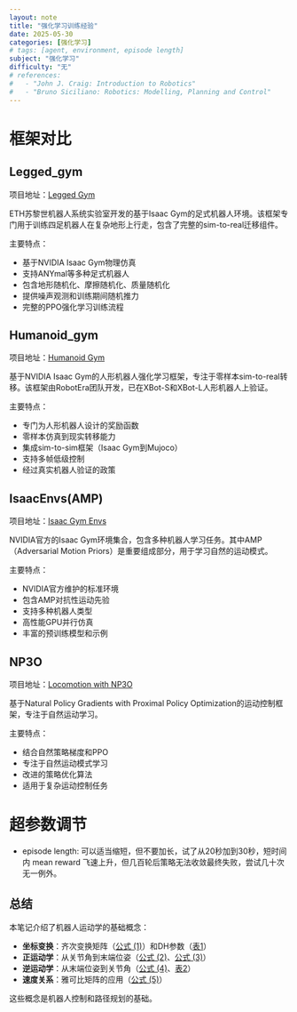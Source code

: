 ```yaml
---
layout: note
title: "强化学习训练经验"
date: 2025-05-30
categories: [强化学习]
# tags: [agent, environment, episode length]
subject: "强化学习"
difficulty: "无"
# references:
#   - "John J. Craig: Introduction to Robotics"
#   - "Bruno Siciliano: Robotics: Modelling, Planning and Control"
---
```


# 框架对比

## Legged_gym

项目地址：[Legged Gym](https://github.com/leggedrobotics/legged_gym/tree/master)

ETH苏黎世机器人系统实验室开发的基于Isaac Gym的足式机器人环境。该框架专门用于训练四足机器人在复杂地形上行走，包含了完整的sim-to-real迁移组件。

主要特点：
- 基于NVIDIA Isaac Gym物理仿真
- 支持ANYmal等多种足式机器人
- 包含地形随机化、摩擦随机化、质量随机化
- 提供噪声观测和训练期间随机推力
- 完整的PPO强化学习训练流程

## Humanoid_gym

项目地址：[Humanoid Gym](https://github.com/roboterax/humanoid-gym)

基于NVIDIA Isaac Gym的人形机器人强化学习框架，专注于零样本sim-to-real转移。该框架由RobotEra团队开发，已在XBot-S和XBot-L人形机器人上验证。

主要特点：
- 专门为人形机器人设计的奖励函数
- 零样本仿真到现实转移能力
- 集成sim-to-sim框架（Isaac Gym到Mujoco）
- 支持多帧低级控制
- 经过真实机器人验证的政策

## IsaacEnvs(AMP)

项目地址：[Isaac Gym Envs](https://github.com/isaac-sim/IsaacGymEnvs/tree/main)

NVIDIA官方的Isaac Gym环境集合，包含多种机器人学习任务。其中AMP（Adversarial Motion Priors）是重要组成部分，用于学习自然的运动模式。

主要特点：
- NVIDIA官方维护的标准环境
- 包含AMP对抗性运动先验
- 支持多种机器人类型
- 高性能GPU并行仿真
- 丰富的预训练模型和示例

## NP3O

项目地址：[Locomotion with NP3O](https://github.com/zeonsunlightyu/LocomotionWithNP3O)

基于Natural Policy Gradients with Proximal Policy Optimization的运动控制框架，专注于自然运动学习。

主要特点：
- 结合自然策略梯度和PPO
- 专注于自然运动模式学习
- 改进的策略优化算法
- 适用于复杂运动控制任务

# 超参数调节

- episode length: 可以适当缩短，但不要加长，试了从20秒加到30秒，短时间内 mean reward 飞速上升，但几百轮后策略无法收敛最终失败，尝试几十次无一例外。

## 总结

本笔记介绍了机器人运动学的基础概念：

- **坐标变换**：齐次变换矩阵（[公式 (1)](#eq-transform)）和DH参数（[表1](#table-dh-params)）
- **正运动学**：从关节角到末端位姿（[公式 (2)](#eq-forward-kinematics)、[公式 (3)](#eq-dh-transform)）
- **逆运动学**：从末端位姿到关节角（[公式 (4)](#eq-inverse-kinematics)、[表2](#table-solution-analysis)）
- **速度关系**：雅可比矩阵的应用（[公式 (5)](#eq-jacobian)）

这些概念是机器人控制和路径规划的基础。 